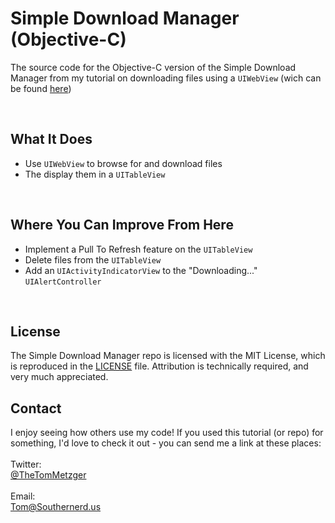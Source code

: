 # Simple Download Manager (Objective-C)
The source code for the Objective-C version of the Simple Download Manager from my tutorial on downloading files using a `UIWebView` (wich can be found [here](http://www.southernerd.us/blog/tutorial/2017/01/01/Download-Manager-Tutorial.html))

<br>

## What It Does
* Use `UIWebView` to browse for and download files
* The display them in a `UITableView`

<br>

## Where You Can Improve From Here
* Implement a Pull To Refresh feature on the `UITableView`
* Delete files from the `UITableView`
* Add an `UIActivityIndicatorView` to the "Downloading..." `UIAlertController`

<br>

## License
The Simple Download Manager repo is licensed with the MIT License, which is reproduced in the [LICENSE](https://github.com/TheTomMetzger/Simple-Download-Manager-Objective-C-/blob/master/LICENSE) file. Attribution is technically required, and very much appreciated.


## Contact
I enjoy seeing how others use my code! If you used this tutorial (or repo) for something, I'd love to check it out - you can send me a link at these places: <br> <br>
Twitter:<br>
[@TheTomMetzger](http://www.twitter.com/thetommetzger) <br>
<br>
Email:<br>
[Tom@Southernerd.us](mailto:tom@southernerd.us)
